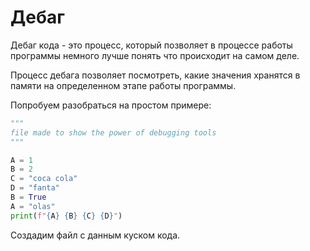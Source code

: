 # Дебаг

Дебаг кода - это процесс, который позволяет в процессе работы программы немного лучше понять что происходит на самом деле.

Процесс дебага позволяет посмотреть, какие значения хранятся в памяти на определенном этапе работы программы.

Попробуем разобраться на простом примере:

```python
"""
file made to show the power of debugging tools
"""

A = 1
B = 2
C = "coca cola"
D = "fanta"
B = True
A = "olas"
print(f"{A} {B} {C} {D}")
```

Создадим файл с данным куском кода. 